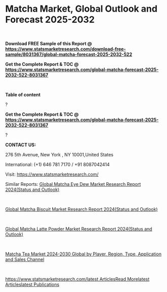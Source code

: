 <h1>Matcha Market, Global Outlook and Forecast 2025-2032</h1><br/><p><strong>Download FREE Sample of this Report @ <a href="https://www.statsmarketresearch.com/download-free-sample/8031367/global-matcha-forecast-2025-2032-522">https://www.statsmarketresearch.com/download-free-sample/8031367/global-matcha-forecast-2025-2032-522</a></strong></p>
 
 
 
 <div><b>Get the Complete Report & TOC @ <a href="https://www.statsmarketresearch.com/global-matcha-forecast-2025-2032-522-8031367">https://www.statsmarketresearch.com/global-matcha-forecast-2025-2032-522-8031367</a></b></div>
 
 
 
 <p><br />
 
 <b>Table of content</b></p>
 
 
 
 <p>? </p>
 
 
 
 <div><b>Get the Complete Report & TOC @ <a href="https://www.statsmarketresearch.com/global-matcha-forecast-2025-2032-522-8031367">https://www.statsmarketresearch.com/global-matcha-forecast-2025-2032-522-8031367</a></b></div>
 
 
 
 <p>? </p>
 
 
 
 <p><b>CONTACT US:</b><br />
 
 276 5th Avenue, New York , NY 10001,United States<br />
 
 International: (+1) 646 781 7170 / +91 8087042414<br />
 
 Visit: <a href="https://www.statsmarketresearch.com/">https://www.statsmarketresearch.com/</a><br />
 
 Similar Reports: <a href="https://www.statsmarketresearch.com/global-matcha-forecast-2025-2032-522-8031367">Global Matcha Eye Dew Market Research Report 2024(Status and Outlook)</a><br />
 
 <br />
 
 <a href="https://www.statsmarketresearch.com/global-matcha-forecast-2025-2032-522-8031367">Global Matcha Biscuit Market Research Report 2024(Status and Outlook)</a><br />
 
 <br />
 
 <a href="https://www.statsmarketresearch.com/global-matcha-forecast-2025-2032-522-8031367">Global Matcha Latte Powder Market Research Report 2024(Status and Outlook)</a><br />
 
 <br />
 
 <a href="https://www.statsmarketresearch.com/global-matcha-forecast-2025-2032-522-8031367">Matcha Tea Market 2024-2030 Global by Player, Region, Type, Application and Sales Channel</a><br />
 
 <br />
 
 <a href="https://gyeongbokgung.com">https://www.statsmarketresearch.com/</a><a href="https://hallyeomaritime.com">latest Articles</a><a href="https://jingwansa.com">Read More</a><a href="https://nguoiviet.jp/">latest Articles</a><a href="https://www.intelmarketresearch.com/">latest Publications</a></p>